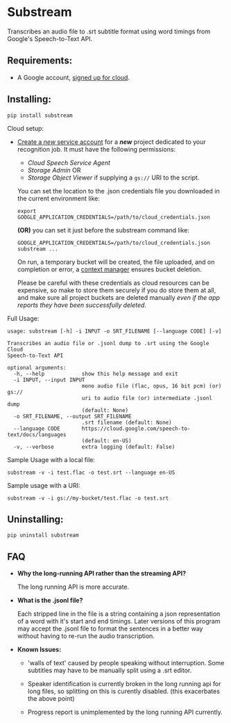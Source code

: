 # Substream #

Transcribes an audio file to .srt subtitle format using word timings from Google's Speech-to-Text API.

## Requirements: ##

* A Google account, [signed up for cloud](https://cloud.google.com/).

## Installing: ##

```shell
pip install substream
```

Cloud setup:

* [Create a *new* service account](https://cloud.google.com/iam/docs/creating-managing-service-accounts)
  for a ***new*** project dedicated to your recognition job. It must have the following permissions:

    * _Cloud Speech Service Agent_
    * _Storage Admin_ OR
    * _Storage Object Viewer_ if supplying a `gs://` URI to the script.

  You can set the location to the .json credentials file you downloaded in the current environment like:

    ```shell
    export GOOGLE_APPLICATION_CREDENTIALS=/path/to/cloud_credentials.json
    ```

  __(OR)__ you can set it just before the substream command like:

    ```shell
    GOOGLE_APPLICATION_CREDENTIALS=/path/to/cloud_credentials.json substream ...
    ```

  On run, a temporary bucket will be created, the file uploaded, and on completion or error,
  a [context manager](https://github.com/mdegans/substream/blob/master/substream/tempbucket/__init__.py)
  ensures bucket deletion.

  Please be careful with these credentials as cloud resources can be expensive, so make to store them securely if you do
  store them at all, and make sure all project buckets are deleted manually _even if the app reports they have been
  successfully deleted_.

Full Usage:

```shell
usage: substream [-h] -i INPUT -o SRT_FILENAME [--language CODE] [-v]

Transcribes an audio file or .jsonl dump to .srt using the Google Cloud
Speech-to-Text API

optional arguments:
  -h, --help            show this help message and exit
  -i INPUT, --input INPUT
                        mono audio file (flac, opus, 16 bit pcm) (or) gs://
                        uri to audio file (or) intermediate .jsonl dump
                        (default: None)
  -o SRT_FILENAME, --output SRT_FILENAME
                        .srt filename (default: None)
  --language CODE       https://cloud.google.com/speech-to-text/docs/languages
                        (default: en-US)
  -v, --verbose         extra logging (default: False)
```

Sample Usage with a local file:

```shell
substream -v -i test.flac -o test.srt --language en-US
```

Sample usage with a URI:

```shell
substream -v -i gs://my-bucket/test.flac -o test.srt
```

## Uninstalling: ##

```shell
pip uninstall substream
```

## FAQ ##

* __Why the long-running API rather than the streaming API?__

  The long running API is more accurate.

* __What is the .jsonl file?__

  Each stripped line in the file is a string containing a json representation of a word with it's start and end timings.
  Later versions of this program may accept the .jsonl file to format the sentences in a better way without having to
  re-run the audio transcription.

* __Known Issues:__

    * 'walls of text' caused by people speaking without interruption. Some subtitles may have to be manually split using
      a .srt editor.

    * Speaker identification is currently broken in the long running api for long files, so splitting on this is
      curently disabled.
      (this exacerbates the above point)

    * Progress report is unimplemented by the long running API currently.
